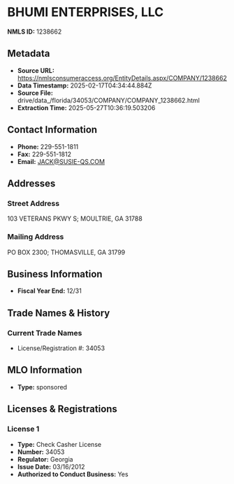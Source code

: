 # BHUMI ENTERPRISES, LLC

**NMLS ID:** 1238662

## Metadata
- **Source URL:** https://nmlsconsumeraccess.org/EntityDetails.aspx/COMPANY/1238662
- **Data Timestamp:** 2025-02-17T04:34:44.884Z
- **Source File:** drive/data_/florida/34053/COMPANY/COMPANY_1238662.html
- **Extraction Time:** 2025-05-27T10:36:19.503206

## Contact Information
- **Phone:** 229-551-1811
- **Fax:** 229-551-1812
- **Email:** JACK@SUSIE-QS.COM

## Addresses
### Street Address
103 VETERANS PKWY S; MOULTRIE, GA 31788

### Mailing Address
PO BOX 2300; THOMASVILLE, GA 31799

## Business Information
- **Fiscal Year End:** 12/31

## Trade Names & History
### Current Trade Names
- License/Registration #: 34053

## MLO Information
- **Type:** sponsored

## Licenses & Registrations

### License 1
- **Type:** Check Casher License
- **Number:** 34053
- **Regulator:** Georgia
- **Issue Date:** 03/16/2012
- **Authorized to Conduct Business:** Yes
